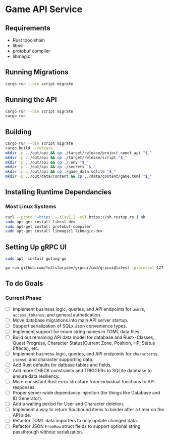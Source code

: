 # Game API Service

## Requirements
- Rust tooolshain
- libssl
- protobuf compiler
- libmagic

## Running Migrations
```sh
cargo run --bin script migrate
```

## Running the API
```sh
cargo run --bin script migrate
cargo run
```
## Building
```sh
cargo run --bin script migrate
cargo build --release
mkdir -p ../out/api && cp ./target/release/project_comet_api "$_"
mkdir -p ../out/api && cp ./target/release/script "$_"
mkdir -p ../out/api && cp ./.env "$_"
mkdir -p ../out/api && cp ./secrets "$_"
mkdir -p ../out/api && cp ./game_data.sqlite "$_"
mkdir -p ../out/data/content && cp ../data/content/game.toml "$_"
```

## Installing Runtime Dependancies
### Most Linux Systems
```sh
curl --proto '=https' --tlsv1.2 -sSf https://sh.rustup.rs | sh
sudo apt-get install libssl-dev
sudo apt-get install protobuf-compiler
sudo apt-get install libmagic1 libmagic-dev
```

## Setting Up gRPC UI
```sh
sudo apt  install golang-go

go run github.com/fullstorydev/grpcui/cmd/grpcui@latest -plaintext 127.0.0.1:50051
```

## To do Goals
### Current Phase
- [ ] Implement business logic, queries, and API endpoints for `user`s, `access_tokens`s, and general authetication.
- [ ] Move database migrations into main API server startup.
- [ ] Support serialization of SQLx Json convenience types.
- [ ] Implement support for enum string names in TOML data files.
- [ ] Build out remaining API data model for database and Rust--Classes, Quest Progress, Character Status(Current Zone, Position, HP, Status Effects), etc.
- [ ] Implement business logic, queries, and API endpoints for `characters`s, `items`s, and character supporting data.
- [ ] Add Rust defaults for datbase tables and fields.
- [ ] Add more CHECK constraints and TRIGGERs to SQLite database to ensure data resiliency.
- [ ] More consistant Rust error structure from individual functions to API responses.
- [ ] Proper server-wide dependancy injection (for things like Database and ID Generator).
- [ ] Add a waiting period for User and Character deletion.
- [ ] Implement a way to return Soulbound items to binder after a timer on the API side.
- [ ] Refactor TOML data importers to only update changed data.
- [ ] Refactor JSON `FromRow` struct fields to support optional string passthrough without serialization.

